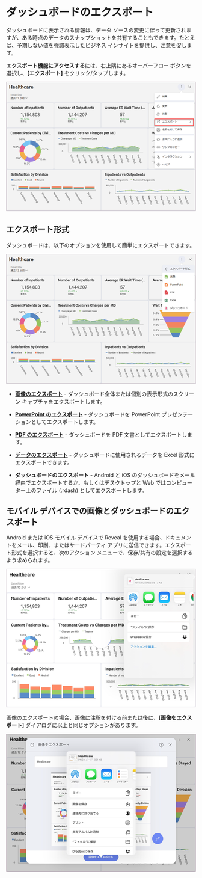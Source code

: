 # ダッシュボードのエクスポート

ダッシュボードに表示される情報は、データ ソースの変更に伴って更新されますが、ある時点のデータのスナップショットを共有することもできます。たとえば、予期しない値を強調表示したビジネス インサイトを提供し、注意を促します。

**エクスポート機能にアクセスする**には、右上隅にあるオーバーフロー ボタンを選択し、**[エクスポート]** をクリック/タップします。

<img src="images/export-dashboards-menu.png" alt="Export option in the overflow menu" class="responsive-img"/>

## エクスポート形式

ダッシュボードは、以下のオプションを使用して簡単にエクスポートできます。

<img src="images/export-formats.png" alt="Export formats available" class="responsive-img"/>

  - [**画像のエクスポート**](export-as-images.html) - ダッシュボード全体または個別の表示形式のスクリーン キャプチャをエクスポートします。

  - [**PowerPoint のエクスポート**](export-as-powerpoint-presentation.html) - ダッシュボードを PowerPoint プレゼンテーションとしてエクスポートします。

  - [**PDF のエクスポート**](export-as-pdf-document.html) - ダッシュボードを PDF 文書としてエクスポートします。

  - [**データのエクスポート**](export-as-excel-data-format.html) - ダッシュボードに使用されるデータを Excel 形式にエクスポートできます。

  - **ダッシュボードのエクスポート** - Android と iOS のダッシュボードをメール経由でエクスポートするか、もしくはデスクトップと Web ではコンピューター上のファイル (.rdash) としてエクスポートします。

<a name='mobile-devices'></a>
## モバイル デバイスでの画像とダッシュボードのエクスポート

Android または iOS モバイル デバイスで Reveal を使用する場合、ドキュメントをメール、印刷、またはサードパーティ アプリに送信できます。エクスポート形式を選択すると、次のアクション メニューで、保存/共有の設定を選択するよう求められます。

<img src="images/export-preview-actions.png" alt="Export preview actions on mobile devices" class="responsive-img"/>

画像のエクスポートの場合、画像に注釈を付ける前または後に、**[画像をエクスポート]** ダイアログに以上と同じオプションがあります。

<img src="images/export-image-preview-actions.png" alt="Export image preview actions" class="responsive-img"/>
